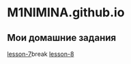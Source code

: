 

# M1NIMINA.github.io
## Мои домашние задания 


[lesson-7](https://m1nimina.github.io/lesson-7/src/index.html "Сделали самый первый обычный белый сайт с формой и видео")break
[lesson-8](https://m1nimina.github.io/lesson-8/src/index.html)
